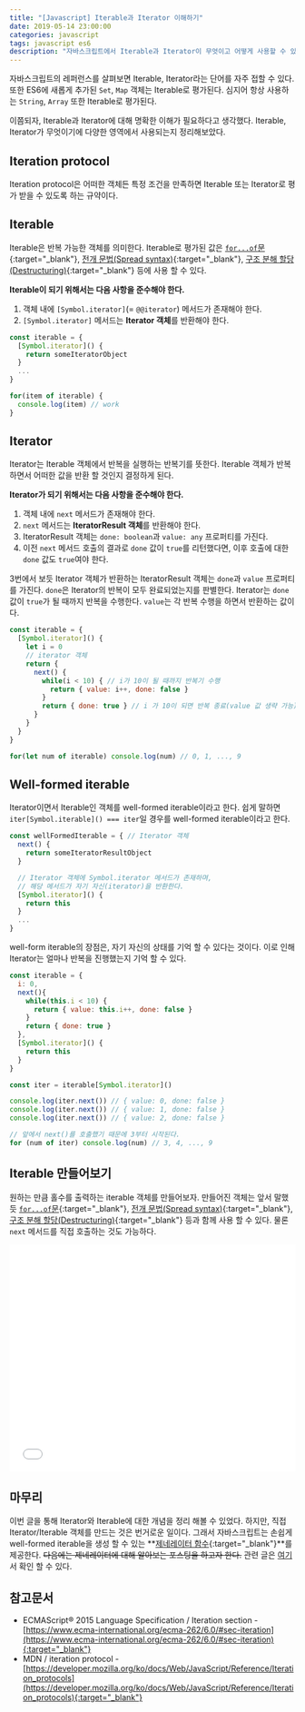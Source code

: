 ```yaml
---
title: "[Javascript] Iterable과 Iterator 이해하기"
date: 2019-05-14 23:00:00
categories: javascript
tags: javascript es6
description: "자바스크립트에서 Iterable과 Iterator이 무엇이고 어떻게 사용할 수 있는지 정리해보았다."
---
```


자바스크립트의 레퍼런스를 살펴보면 Iterable, Iterator라는 단어를 자주 접할 수 있다. 또한 ES6에 새롭게 추가된 `Set`, `Map` 객체는 Iterable로 평가된다. 심지어 항상 사용하는 `String`, `Array` 또한  Iterable로 평가된다.

이쯤되자, Iterable과 Iterator에 대해 명확한 이해가 필요하다고 생각했다. Iterable, Iterator가 무엇이기에 다양한 영역에서 사용되는지 정리해보았다.

## Iteration protocol

Iteration protocol은 어떠한 객체든 특정 조건을 만족하면 Iterable 또는 Iterator로 평가 받을 수 있도록 하는 규약이다.

## Iterable

Iterable은 반복 가능한 객체를 의미한다. Iterable로 평가된 값은 [`for...of`문](https://developer.mozilla.org/ko/docs/Web/JavaScript/Reference/Statements/for...of){:target="_blank"}, [전개 문법(Spread syntax)](https://developer.mozilla.org/en-US/docs/Web/JavaScript/Reference/Operators/Spread_syntax){:target="_blank"}, [구조 분해 할당(Destructuring)](https://developer.mozilla.org/ko/docs/Web/JavaScript/Reference/Operators/Destructuring_assignment){:target="_blank"} 등에 사용 할 수 있다.

**Iterable이 되기 위해서는 다음 사항을 준수해야 한다.**

1. 객체 내에 `[Symbol.iterator]`(= `@@iterator`) 메서드가 존재해야 한다.
2. `[Symbol.iterator]` 메서드는 **Iterator 객체**를 반환해야 한다.

```js
const iterable = {
  [Symbol.iterator]() {
    return someIteratorObject
  }
  ...
}

for(item of iterable) {
  console.log(item) // work
}
```

## Iterator

Iterator는 Iterable 객체에서 반복을 실행하는 반복기를 뜻한다. Iterable 객체가 반복 하면서 어떠한 값을 반환 할 것인지 결정하게 된다.

**Iterator가 되기 위해서는 다음 사항을 준수해야 한다.**

1. 객체 내에 `next` 메서드가 존재해야 한다.
2. `next` 메서드는 **IteratorResult 객체**를 반환해야 한다.
3. IteratorResult 객체는 `done: boolean`과 `value: any` 프로퍼티를 가진다.
4. 이전 `next` 메서드 호출의 결과로 `done` 값이 `true`를 리턴했다면, 이후 호출에 대한 `done` 값도 `true`여야 한다.

3번에서 보듯 Iterator 객체가 반환하는 IteratorResult 객체는 `done`과 `value` 프로퍼티를 가진다. `done`은 Iterator의 반복이 모두 완료되었는지를 판별한다. Iterator는 `done` 값이 `true`가 될 때까지 반복을 수행한다. `value`는 각 반복 수행을 하면서 반환하는 값이다.

```js
const iterable = {
  [Symbol.iterator]() {
    let i = 0
    // iterator 객체
    return {
      next() {
        while(i < 10) { // i가 10이 될 때까지 반복기 수행
          return { value: i++, done: false }
        }
        return { done: true } // i 가 10이 되면 반복 종료(value 값 생략 가능)
      }
    }
  }
}

for(let num of iterable) console.log(num) // 0, 1, ..., 9
```

## Well-formed iterable

Iterator이면서 Iterable인 객체를 well-formed iterable이라고 한다. 쉽게 말하면 `iter[Symbol.iterable]() === iter`일 경우를 well-formed iterable이라고 한다.

```js
const wellFormedIterable = { // Iterator 객체
  next() {
    return someIteratorResultObject
  }

  // Iterator 객체에 Symbol.iterator 메서드가 존재하며, 
  // 해당 메서드가 자기 자신(iterator)을 반환한다.
  [Symbol.iterator]() {
    return this
  }
  ...
}
```

well-form iterable의 장점은, 자기 자신의 상태를 기억 할 수 있다는 것이다. 이로 인해 Iterator는 얼마나 반복을 진행했는지 기억 할 수 있다.

```js
const iterable = {
  i: 0,
  next(){
    while(this.i < 10) {
      return { value: this.i++, done: false }
    }
    return { done: true }
  },
  [Symbol.iterator]() {
    return this
  }
}

const iter = iterable[Symbol.iterator]()

console.log(iter.next()) // { value: 0, done: false }
console.log(iter.next()) // { value: 1, done: false }
console.log(iter.next()) // { value: 2, done: false }

// 앞에서 next()를 호출했기 때문에 3부터 시작된다.
for (num of iter) console.log(num) // 3, 4, ..., 9
```

## Iterable 만들어보기

원하는 만큼 홀수를 출력하는 iterable 객체를 만들어보자. 만들어진 객체는 앞서 말했듯 [`for...of`문](https://developer.mozilla.org/ko/docs/Web/JavaScript/Reference/Statements/for...of){:target="_blank"}, [전개 문법(Spread syntax)](https://developer.mozilla.org/en-US/docs/Web/JavaScript/Reference/Operators/Spread_syntax){:target="_blank"}, [구조 분해 할당(Destructuring)](https://developer.mozilla.org/ko/docs/Web/JavaScript/Reference/Operators/Destructuring_assignment){:target="_blank"} 등과 함께 사용 할 수 있다. 물론 `next` 메서드를 직접 호출하는 것도 가능하다.

<iframe height="400" style="width: 100%;" scrolling="no" title="Custom iterable" src="//codepen.io/armadillo-dev167/embed/mYrKPQ/?height=400&theme-id=0&default-tab=js" frameborder="no" allowtransparency="true" allowfullscreen="true">
</iframe>

## 마무리

이번 글을 통해 Iterator와 Iterable에 대한 개념을 정리 해볼 수 있었다. 하지만, 직접 Iterator/Iterable 객체를 만드는 것은 번거로운 일이다. 그래서 자바스크립트는 손쉽게 well-formed iterable을 생성 할 수 있는 **[제네레이터 함수](https://developer.mozilla.org/ko/docs/Web/JavaScript/Reference/Statements/function*){:target="_blank"}**를 제공한다. ~~다음에는 제네레이터에 대해 알아보는 포스팅을 하고자 한다.~~ 관련 글은 [여기](https://armadillo-dev.github.io/javascript/what-is-generator/)서 확인 할 수 있다.


## 참고문서

- ECMAScript® 2015 Language Specification / Iteration section - [https://www.ecma-international.org/ecma-262/6.0/#sec-iteration](https://www.ecma-international.org/ecma-262/6.0/#sec-iteration){:target="_blank"}
- MDN / iteration protocol - [https://developer.mozilla.org/ko/docs/Web/JavaScript/Reference/Iteration_protocols](https://developer.mozilla.org/ko/docs/Web/JavaScript/Reference/Iteration_protocols){:target="_blank"}